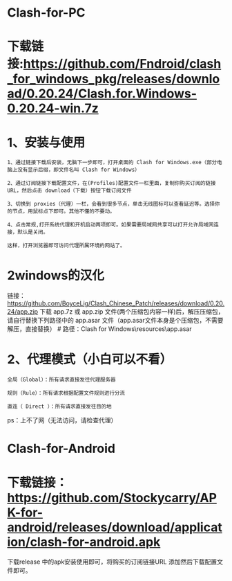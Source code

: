 # Clash-for-PC
# 下载链接:https://github.com/Fndroid/clash_for_windows_pkg/releases/download/0.20.24/Clash.for.Windows-0.20.24-win.7z
# 1、安装与使用
	
	1、通过链接下载后安装，无脑下一步即可，打开桌面的 Clash for Windows.exe（部分电脑上没有显示后缀，即文件名叫 Clash for Windows）
	
	2、通过订阅链接下载配置文件，在(Profiles)配置文件一栏里面，复制你购买订阅的链接 URL，然后点击 download（下载）按钮下载订阅文件
	
	3、切换到 proxies（代理）一栏，会看到很多节点，单击无线图标可以查看延迟等。选择你的节点，用鼠标点下即可。其他不懂的不要动。
	
	4、点击常规,打开系统代理和开机启动两项即可。如果需要局域网共享可以打开允许局域网连接，默认是关闭。
	
	这样，打开浏览器即可访问代理所属环境的网站了。
# 2windows的汉化
链接：https://github.com/BoyceLig/Clash_Chinese_Patch/releases/download/0.20.24/app.zip
下载 app.7z 或 app.zip 文件(两个压缩包内容一样)后，解压压缩包，请自行替换下列路径中的 app.asar 文件（app.asar文件本身是个压缩包，不需要解压，直接替换）
	# 路径：Clash for Windows\resources\app.asar
# 2、代理模式（小白可以不看） 

	全局（Global）：所有请求直接发往代理服务器

	规则（Rule）：所有请求根据配置文件规则进行分流

	直连（ Direct ）：所有请求直接发往目的地


ps：上不了网（无法访问，请检查代理） 

# Clash-for-Android
# 下载链接：https://github.com/Stockycarry/APK-for-android/releases/download/application/clash-for-android.apk
下载release 中的apk安装使用即可，将购买的订阅链接URL 添加然后下载配置文件即可。
